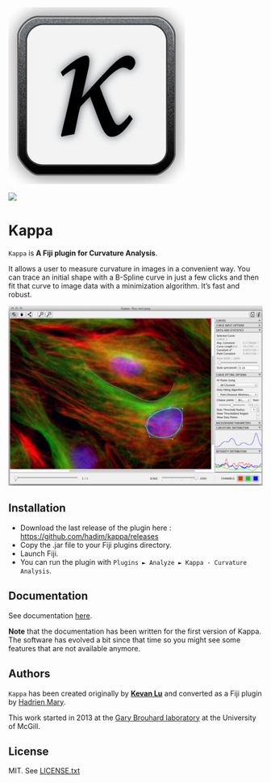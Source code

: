 ![Kappa logo](logo.png)

[![](https://travis-ci.org/hadim/kappa.svg?branch=master)](https://travis-ci.org/hadim/kappa)

# Kappa

`Kappa` is **A Fiji plugin for Curvature Analysis**.

It allows a user to measure curvature in images in a convenient way. You can trace an initial shape with a B-Spline curve in just a few clicks and then fit that curve to image data with a minimization algorithm. It’s fast and robust.

![Kappa Screenshot](screenshot.png)

## Installation

- Download the last release of the plugin here : https://github.com/hadim/kappa/releases
- Copy the .jar file to your Fiji plugins directory.
- Launch Fiji.
- You can run the plugin with `Plugins ► Analyze ► Kappa - Curvature Analysis`.

## Documentation

See documentation [here](./doc/Kappa_User_Manual.pdf).

**Note** that the documentation has been written for the first version of Kappa. The software has evolved a bit since that time so you might see some features that are not available anymore.

## Authors

`Kappa` has been created originally by [**Kevan Lu**](http://www.kevan.lu/) and converted as a Fiji plugin by [Hadrien Mary](mailto:hadrien.mary@gmail.com).

This work started in 2013 at the [Gary Brouhard laboratory](http://brouhardlab.mcgill.ca/) at the University of McGill.

## License

MIT. See [LICENSE.txt](LICENSE.txt)
